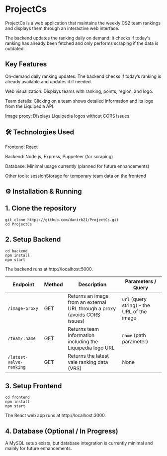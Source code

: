 <h1>ProjectCs</h1>

ProjectCs is a web application that maintains the weekly CS2 team rankings and displays them through an interactive web interface.

The backend updates the ranking daily on demand: it checks if today's ranking has already been fetched and only performs scraping if the data is outdated.

## Key Features

On-demand daily ranking updates: The backend checks if today’s ranking is already available and updates it if needed.

Web visualization: Displays teams with ranking, points, region, and logo.

Team details: Clicking on a team shows detailed information and its logo from the Liquipedia API.

Image proxy: Displays Liquipedia logos without CORS issues.

## 🛠 Technologies Used

Frontend: React

Backend: Node.js, Express, Puppeteer (for scraping)

Database: Minimal usage currently (planned for future enhancements)

Other tools: sessionStorage for temporary team data on the frontend

## ⚙️ Installation & Running

## 1. Clone the repository
    git clone https://github.com/danirb21/ProjectCs.git
    cd ProjectCs

## 2. Setup Backend
    cd backend  
    npm install  
    npm start

The backend runs at http://localhost:5000.

| Endpoint           | Method | Description                                                                                           | Parameters / Query                                                                         |
| ------------------ | ------ | ----------------------------------------------------------------------------------------------------- | ------------------------------------------------------------------------------------------ |
| `/image-proxy`     | GET    | Returns an image from an external URL through a proxy (avoids CORS issues)                            | `url` (query string) – the URL of the image                                                |
| `/team/:name`  | GET    | Returns team information including the Liquipedia logo URL                                            | `name` (path parameter)
|`/latest-valve-ranking`| GET    | Returns the latest vale ranking data (VRS)                                                                       | None                                                                                       |

## 3. Setup Frontend
```
cd frontend
npm install
npm start
```
The React web app runs at http://localhost:3000.

## 4. Database (Optional / In Progress)

A MySQL setup exists, but database integration is currently minimal and mainly for future enhancements.
